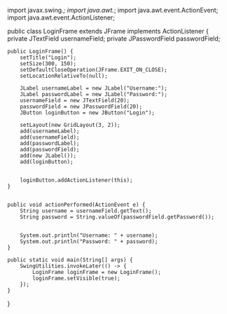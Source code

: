 import javax.swing.*;
import java.awt.*;
import java.awt.event.ActionEvent;
import java.awt.event.ActionListener;

public class LoginFrame extends JFrame implements ActionListener {
private JTextField usernameField;
private JPasswordField passwordField;

    public LoginFrame() {
        setTitle("Login");
        setSize(300, 150);
        setDefaultCloseOperation(JFrame.EXIT_ON_CLOSE);
        setLocationRelativeTo(null);

        JLabel usernameLabel = new JLabel("Username:");
        JLabel passwordLabel = new JLabel("Password:");
        usernameField = new JTextField(20);
        passwordField = new JPasswordField(20);
        JButton loginButton = new JButton("Login");

        setLayout(new GridLayout(3, 2));
        add(usernameLabel);
        add(usernameField);
        add(passwordLabel);
        add(passwordField);
        add(new JLabel());
        add(loginButton);


        loginButton.addActionListener(this);
    }


    public void actionPerformed(ActionEvent e) {
        String username = usernameField.getText();
        String password = String.valueOf(passwordField.getPassword());


        System.out.println("Username: " + username);
        System.out.println("Password: " + password);
    }

    public static void main(String[] args) {
        SwingUtilities.invokeLater(() -> {
            LoginFrame loginFrame = new LoginFrame();
            loginFrame.setVisible(true);
        });
    }
}


